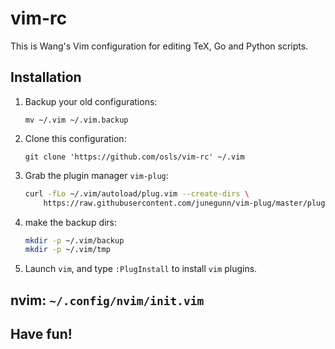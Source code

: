 # vim-rc

This is Wang's Vim configuration for editing TeX, Go and Python scripts.

## Installation
1. Backup your old configurations:

    `mv ~/.vim ~/.vim.backup`

2. Clone this configuration:

    `git clone 'https://github.com/osls/vim-rc' ~/.vim`

3. Grab the plugin manager `vim-plug`:

    ```sh
    curl -fLo ~/.vim/autoload/plug.vim --create-dirs \
        https://raw.githubusercontent.com/junegunn/vim-plug/master/plug.vim
    ```

4. make the backup dirs:

    ```sh
    mkdir -p ~/.vim/backup
    mkdir -p ~/.vim/tmp
    ```

5. Launch `vim`, and type `:PlugInstall` to install `vim` plugins.

## nvim: `~/.config/nvim/init.vim`

## Have fun!
